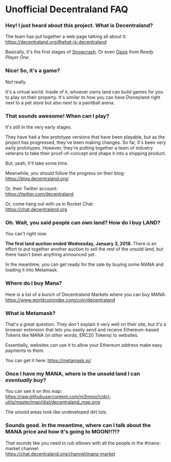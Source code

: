 # Unofficial Decentraland FAQ

### Hey!  I just heard about this project.  What is Decentraland?

The team has put together a web page talking all about it:  https://decentraland.org/#what-is-decentraland

Basically, it's the first stages of [Snowcrash](https://en.wikipedia.org/wiki/Snow_Crash).  Or even [Oasis](https://en.wikipedia.org/wiki/Ready_Player_One) from _Ready Player One_.

### Nice!  So, it's a game?

Not really.

It's a virtual world.  Inside of it, whoever owns land can build games for you to play on their property.  It's similar to how you can have Disneyland right next to a pet store but also next to a paintball arena.

### That sounds awesome!  When can I play?

It's still in the very early stages.

They have had a few prototype versions that have been playable, but as the project has progressed, they've been making changes.  So far, it's been very early prototypes.  However, they're putting together a team of industry veterans to take their proof-of-concept and shape it into a shipping product.

But, yeah, it'll take some time.

Meanwhile, you should follow the progress on their blog:  
https://blog.decentraland.org/

Or, their Twitter account:  
https://twitter.com/decentraland

Or, come hang out with us in Rocket Chat:  
https://chat.decentraland.org

### Oh.  Wait, you said people can own land?  How do I buy LAND?

You can't right now.

**The first land auction ended Wednesday, January 3, 2018**.  There is an effort to put together another auction to sell the rest of the unsold land, but there hasn't been anything announced yet.

In the meantime, you can get ready for the sale by buying some MANA and loading it into Metamask.

###  Where do I buy Mana?

Here is a list of a bunch of Decentraland Markets where you can buy MANA:  
https://www.worldcoinindex.com/coin/decentraland


### What is Metamask?

That's a great question.  They don't explain it very well on their site, but it's a browser extension that lets you easily send and receive Ethereum-based Tokens like MANA (in other words, ERC20 Tokens) to websites.

Essentially, websites can use it to allow your Ethereum address make easy payments to them.

You can get it here:  https://metamask.io/

### Once I have my MANA, where is the unsold land I can _eventually_ buy?

You can see it on this map:
https://raw.githubusercontent.com/m3mnoch/dcl-utils/master/map/dist/decentraland_map.png

The unsold areas look like undeveloped dirt lots.

###  Sounds good.  In the meantime, where can I talk about the MANA price and how it's going to MOON!!?!?

That sounds like you need to rub elbows with all the people in the #mana-market channel:  
https://chat.decentraland.org/channel/mana-market

